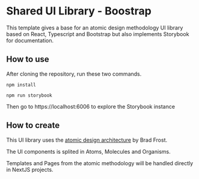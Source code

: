 # Shared UI Library - Boostrap

This template gives a base for an atomic design methodology UI library based on React, Typescript and Bootstrap but also implements Storybook for documentation.

## How to use

After cloning the repository, run these two commands.

```shell
npm install
```

```shell
npm run storybook
```

Then go to https://localhost:6006 to explore the Storybook instance

## How to create

This UI library uses the [atomic design architecture](https://atomicdesign.bradfrost.com/chapter-2/) by Brad Frost.

The UI components is splited in Atoms, Molecules and Organisms.

Templates and Pages from the atomic methodology will be handled directly in NextJS projects.
